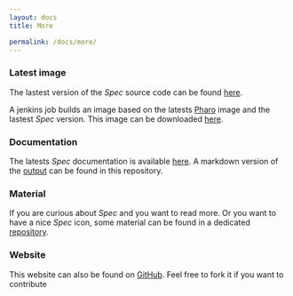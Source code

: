 ```yaml
---
layout: docs
title: More

permalink: /docs/more/
---
```


### Latest image
The lastest version of the *Spec* source code can be found [here](https://github.com/SpecForPharo/spec).

A jenkins job builds an image based on the latests [Pharo](http://www.pharo-project.org/home) image and the lastest *Spec* version.
This image can be downloaded [here](http://ezial.dyndns.org:9095/view/My%20branches/job/Spec/lastSuccessfulBuild/artifact/Spec.zip).

### Documentation
The latests *Spec* documentation is available [here](https://github.com/SpecForPharo/documentation). A markdown version of the [output](https://github.com/SpecForPharo/documentation/blob/master/output/book.md) can be found in this repository.

### Material

If you are curious about *Spec* and you want to read more. Or you want to have a nice *Spec* icon, some material can be found in a dedicated [repository](https://github.com/SpecForPharo/material).

### Website

This website can also be found on [GitHub](https://github.com/SpecForPharo/website). Feel free to fork it if you want to contribute <i class="fa fa-smile-o"></i>